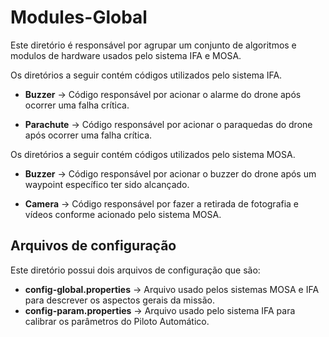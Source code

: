 # Modules-Global

Este diretório é responsável por agrupar um conjunto de algoritmos e modulos de hardware usados pelo sistema IFA e MOSA. 

Os diretórios a seguir contém códigos utilizados pelo sistema IFA.

* **Buzzer** -> Código responsável por acionar o alarme do drone após ocorrer uma falha crítica. 

* **Parachute** -> Código responsável por acionar o paraquedas do drone após ocorrer uma falha crítica. 

Os diretórios a seguir contém códigos utilizados pelo sistema MOSA.

* **Buzzer** -> Código responsável por acionar o buzzer do drone após um waypoint específico ter sido alcançado. 

* **Camera** -> Código responsável por fazer a retirada de fotografia e vídeos conforme acionado pelo sistema MOSA.

## Arquivos de configuração

Este diretório possui dois arquivos de configuração que são:

* **config-global.properties** -> Arquivo usado pelos sistemas MOSA e IFA para descrever os aspectos gerais da missão.
* **config-param.properties** -> Arquivo usado pelo sistema IFA para calibrar os parâmetros do Piloto Automático.
